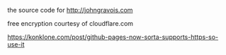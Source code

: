 the source code for http://johngravois.com

free encryption courtesy of cloudflare.com

https://konklone.com/post/github-pages-now-sorta-supports-https-so-use-it
